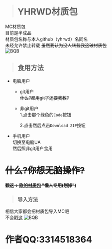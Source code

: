 
># YHRWD材质包

MC材质包  
目前是半成品  
材质包名称与本人github（yhrwd）名同名  
未经允许禁止转载 ~~虽然我认为没人转载我这破材质包~~  
![BQB](https://cdn.jsdelivr.net/gh/zhaoolee/ChineseBQB@master/001Funny_%E6%BB%91%E7%A8%BD%E5%A4%A7%E4%BD%AC%F0%9F%98%8FBQB/%E6%BB%91%E7%A8%BD%E5%A4%A7%E4%BD%AC00014-%E5%AE%B3%E6%80%95-%E8%88%9E%E5%8A%A8%E9%9D%92%E6%98%A5%E7%89%88.gif)
>## 食用方法
- 电脑用户  
  - git用户  
    ~~什么?都用git了还要我教?~~
  - 非git用户  
    1.点击那个绿色的``Code``按钮  

    2.点击然后点击``Download ZIP``按钮

- 手机用户  
切换至电脑UA  
然后照非git用户食用
# ~~什么?你想无脑操作?~~
~~**戳这→ [欧的材质包](https://github.com/yhrwd/yhr-mcpack/releases/download/Minecraft/YHRWD.mcpack) "懒人专用(划掉")**~~

>### 导入方法
相信大家都会把材质包导入MC吧  
不会戳[这](https://www.baidu.com)
![BQB](https://cdn.jsdelivr.net/gh/zhaoolee/ChineseBQB@master/015Golden_Curator_Panda%E9%87%91%E9%A6%86%E9%95%BF%E7%86%8A%E7%8C%AB%F0%9F%90%BCBQB/%E9%87%91%E9%A6%86%E9%95%BF%E7%86%8A%E7%8C%AB00004-%E6%95%B2%E6%A1%8C%E5%AD%90.gif)
# **作者QQ:3314518364**

